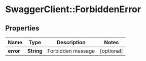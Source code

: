 # SwaggerClient::ForbiddenError

## Properties
Name | Type | Description | Notes
------------ | ------------- | ------------- | -------------
**error** | **String** | Forbidden message | [optional] 


